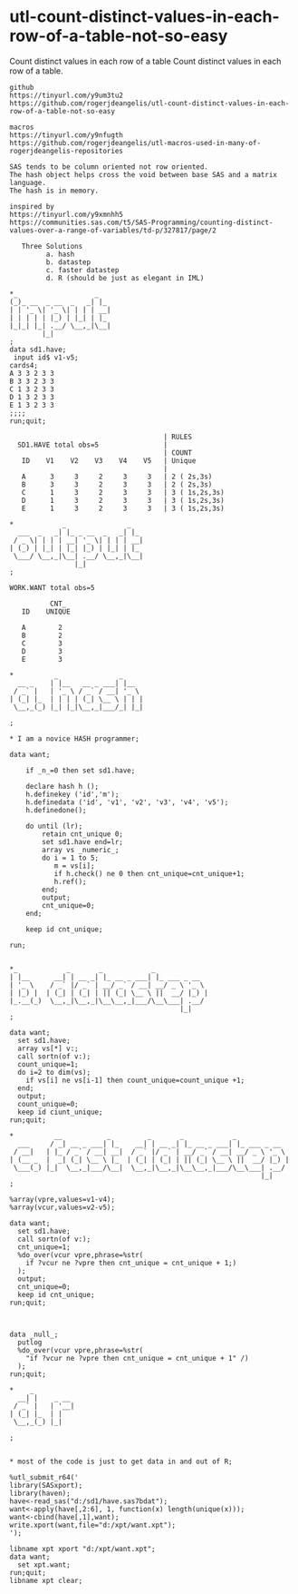 # utl-count-distinct-values-in-each-row-of-a-table-not-so-easy
Count distinct values in each row of a table
    Count distinct values in each row of a table.

    github
    https://tinyurl.com/y9um3tu2
    https://github.com/rogerjdeangelis/utl-count-distinct-values-in-each-row-of-a-table-not-so-easy

    macros
    https://tinyurl.com/y9nfugth
    https://github.com/rogerjdeangelis/utl-macros-used-in-many-of-rogerjdeangelis-repositories

    SAS tends to be column oriented not row oriented.
    The hash object helps cross the void between base SAS and a matrix language.
    The hash is in memory.

    inspired by
    https://tinyurl.com/y9xmnhh5
    https://communities.sas.com/t5/SAS-Programming/counting-distinct-values-over-a-range-of-variables/td-p/327817/page/2

       Three Solutions
             a. hash
             b. datastep
             c. faster datastep
             d. R (should be just as elegant in IML)

    *_                   _
    (_)_ __  _ __  _   _| |_
    | | '_ \| '_ \| | | | __|
    | | | | | |_) | |_| | |_
    |_|_| |_| .__/ \__,_|\__|
            |_|
    ;
    data sd1.have;
     input id$ v1-v5;
    cards4;
    A 3 3 2 3 3
    B 3 3 2 3 3
    C 1 3 2 3 3
    D 1 3 2 3 3
    E 1 3 2 3 3
    ;;;;
    run;quit;

                                          | RULES
      SD1.HAVE total obs=5                |
                                          | COUNT
       ID    V1    V2    V3    V4    V5   | Unique
                                          |
       A      3     3     2     3     3   | 2 ( 2s,3s)
       B      3     3     2     3     3   | 2 ( 2s,3s)
       C      1     3     2     3     3   | 3 ( 1s,2s,3s)
       D      1     3     2     3     3   | 3 ( 1s,2s,3s)
       E      1     3     2     3     3   | 3 ( 1s,2s,3s)

    *            _               _
      ___  _   _| |_ _ __  _   _| |_
     / _ \| | | | __| '_ \| | | | __|
    | (_) | |_| | |_| |_) | |_| | |_
     \___/ \__,_|\__| .__/ \__,_|\__|
                    |_|
    ;

    WORK.WANT total obs=5

              CNT_
       ID    UNIQUE

       A        2
       B        2
       C        3
       D        3
       E        3

    *          _               _
      __ _    | |__   __ _ ___| |__
     / _` |   | '_ \ / _` / __| '_ \
    | (_| |_  | | | | (_| \__ \ | | |
     \__,_(_) |_| |_|\__,_|___/_| |_|

    ;

    * I am a novice HASH programmer;

    data want;

        if _n_=0 then set sd1.have;

        declare hash h ();
        h.definekey ('id','m');
        h.definedata ('id', 'v1', 'v2', 'v3', 'v4', 'v5');
        h.definedone();

        do until (lr);
            retain cnt_unique 0;
            set sd1.have end=lr;
            array vs _numeric_;
            do i = 1 to 5;
               m = vs[i];
               if h.check() ne 0 then cnt_unique=cnt_unique+1;
               h.ref();
            end;
            output;
            cnt_unique=0;
        end;

        keep id cnt_unique;

    run;


    *_            _       _            _
    | |__      __| | __ _| |_ __ _ ___| |_ ___ _ __
    | '_ \    / _` |/ _` | __/ _` / __| __/ _ \ '_ \
    | |_) |  | (_| | (_| | || (_| \__ \ ||  __/ |_) |
    |_.__(_)  \__,_|\__,_|\__\__,_|___/\__\___| .__/
                                              |_|
    ;

    data want;
      set sd1.have;
      array vs[*] v:;
      call sortn(of v:);
      count_unique=1;
      do i=2 to dim(vs);
        if vs[i] ne vs[i-1] then count_unique=count_unique +1;
      end;
      output;
      count_unique=0;
      keep id ciunt_unique;
    run;quit;

    *          __           _         _       _            _
      ___     / _| __ _ ___| |_    __| | __ _| |_ __ _ ___| |_ ___ _ __
     / __|   | |_ / _` / __| __|  / _` |/ _` | __/ _` / __| __/ _ \ '_ \
    | (__ _  |  _| (_| \__ \ |_  | (_| | (_| | || (_| \__ \ ||  __/ |_) |
     \___(_) |_|  \__,_|___/\__|  \__,_|\__,_|\__\__,_|___/\__\___| .__/
                                                                  |_|
    ;

    %array(vpre,values=v1-v4);
    %array(vcur,values=v2-v5);

    data want;
      set sd1.have;
      call sortn(of v:);
      cnt_unique=1;
      %do_over(vcur vpre,phrase=%str(
        if ?vcur ne ?vpre then cnt_unique = cnt_unique + 1;)
      );
      output;
      cnt_unique=0;
      keep id cnt_unique;
    run;quit;



    data _null_;
      putlog
      %do_over(vcur vpre,phrase=%str(
        "if ?vcur ne ?vpre then cnt_unique = cnt_unique + 1" /)
      );
    run;quit;

    *    _
      __| |    _ __
     / _` |   | '__|
    | (_| |_  | |
     \__,_(_) |_|

    ;


    * most of the code is just to get data in and out of R;

    %utl_submit_r64('
    library(SASxport);
    library(haven);
    have<-read_sas("d:/sd1/have.sas7bdat");
    want<-apply(have[,2:6], 1, function(x) length(unique(x)));
    want<-cbind(have[,1],want);
    write.xport(want,file="d:/xpt/want.xpt");
    ');

    libname xpt xport "d:/xpt/want.xpt";
    data want;
      set xpt.want;
    run;quit;
    libname xpt clear;




